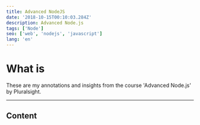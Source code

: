 ```yaml
---
title: Advanced NodeJS
date: '2018-10-15T00:10:03.284Z'
description: Advanced Node.js 
tags: ['Node']
seo: ['web', 'nodejs', 'javascript']
lang: 'en'
---
```

# What is

These are my annotations and insights from the course 'Advanced Node.js' by Pluralsight.

<hr>

## Content
